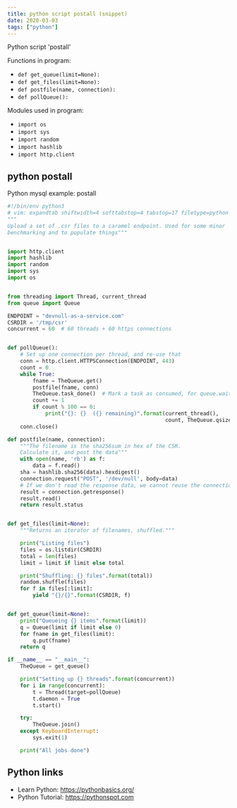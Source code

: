 ```yaml
---
title: python script postall (snippet)
date: 2020-03-03
tags: ["python"]
---
```

Python script 'postall'

Functions in program: 
* `def get_queue(limit=None):`
* `def get_files(limit=None):`
* `def postfile(name, connection):`
* `def pollQueue():`

Modules used in program: 
* `import os`
* `import sys`
* `import random`
* `import hashlib`
* `import http.client`

## python postall

Python mysql example: postall

```python
#!/bin/env python3
# vim: expandtab shiftwidth=4 softtabstop=4 tabstop=17 filetype=python :
"""
Upload a set of .csr files to a caramel endpoint. Used for some minor
benchmarking and to populate things"""


import http.client
import hashlib
import random
import sys
import os


from threading import Thread, current_thread
from queue import Queue

ENDPOINT = "devnull-as-a-service.com"
CSRDIR = '/tmp/csr'
concurrent = 60  # 60 threads + 60 https connections


def pollQueue():
    # Set up one connection per thread, and re-use that
    conn = http.client.HTTPSConnection(ENDPOINT, 443)
    count = 0
    while True:
        fname = TheQueue.get()
        postfile(fname, conn)
        TheQueue.task_done()  # Mark a task as consumed, for queue.wait()
        count += 1
        if count % 100 == 0:
            print("{}: {}  ({} remaining)".format(current_thread(),
                                                  count, TheQueue.qsize()))
    conn.close()

def postfile(name, connection):
    """The filename is the sha256sum in hex of the CSR.
    Calculate it, and post the data"""
    with open(name, 'rb') as f:
        data = f.read()
    sha = hashlib.sha256(data).hexdigest()
    connection.request("POST", '/dev/null', body=data)
    # If we don't read the response data, we cannot reuse the connection
    result = connection.getresponse()
    result.read()
    return result.status


def get_files(limit=None):
    """Returns an iterator of filenames, shuffled."""

    print("Listing files")
    files = os.listdir(CSRDIR)
    total = len(files)
    limit = limit if limit else total

    print("Shuffling: {} files".format(total))
    random.shuffle(files)
    for f in files[:limit]:
        yield "{}/{}".format(CSRDIR, f)


def get_queue(limit=None):
    print("Queueing {} items".format(limit))
    q = Queue(limit if limit else 0)
    for fname in get_files(limit):
        q.put(fname)
    return q

if __name__ == "__main__":
    TheQueue = get_queue()

    print("Setting up {} threads".format(concurrent))
    for i in range(concurrent):
        t = Thread(target=pollQueue)
        t.daemon = True
        t.start()

    try:
        TheQueue.join()
    except KeyboardInterrupt:
        sys.exit(1)

    print("All jobs done")

```

## Python links

- Learn Python: https://pythonbasics.org/
- Python Tutorial: https://pythonspot.com
